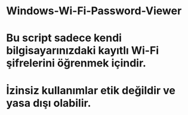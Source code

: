 # Windows-Wi-Fi-Password-Viewer

# Bu script sadece kendi bilgisayarınızdaki kayıtlı Wi-Fi şifrelerini öğrenmek içindir.
# İzinsiz kullanımlar etik değildir ve yasa dışı olabilir.
